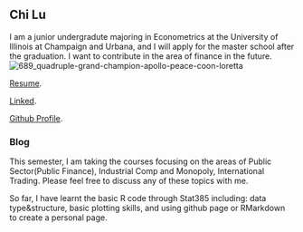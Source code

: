 ## Chi Lu

I am a junior undergradute majoring in Econometrics at the University of Illinois at Champaign and Urbana, and I will apply for the master school after the graduation. I want to contribute in the area of finance in the future. 
![689_quadruple-grand-champion-apollo-peace-coon-loretta](https://user-images.githubusercontent.com/35546324/75815377-ecd35700-5d58-11ea-836a-e76166baa040.jpg)

[Resume](https://guides.github.com/features/mastering-markdown/).

[Linked](https://www.linkedin.com/in/chi-lu-b434721a3/).

[Github Profile](https://chilu981021.github.io/).


### Blog

This semester, I am taking the courses focusing on the areas of Public Sector(Public Finance), Industrial Comp and Monopoly, International Trading. Please feel free to discuss any of these topics with me. 

So far, I have learnt the basic R code through Stat385 including: data type&structure, basic plotting skills, and using github page or RMarkdown to create a personal page. 

